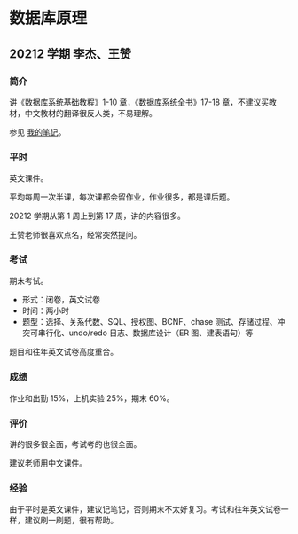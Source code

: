 # 数据库原理

## 20212 学期 李杰、王赞

### 简介

讲《数据库系统基础教程》1-10 章，《数据库系统全书》17-18 章，不建议买教材，中文教材的翻译很反人类，不易理解。

参见 [我的笔记](https://www.notion.so/superpung/6c01057bb5c4474d9849b9df8e759bc1)。

### 平时

英文课件。

平均每周一次半课，每次课都会留作业，作业很多，都是课后题。

20212 学期从第 1 周上到第 17 周，讲的内容很多。

王赞老师很喜欢点名，经常突然提问。

### 考试

期末考试。

- 形式：闭卷，英文试卷
- 时间：两小时
- 题型：选择、关系代数、SQL、授权图、BCNF、chase 测试、存储过程、冲突可串行化、undo/redo 日志、数据库设计（ER 图、建表语句）等

题目和往年英文试卷高度重合。

### 成绩

作业和出勤 15%，上机实验 25%，期末 60%。

### 评价

讲的很多很全面，考试考的也很全面。

建议老师用中文课件。

### 经验

由于平时是英文课件，建议记笔记，否则期末不太好复习。考试和往年英文试卷一样，建议刷一刷题，很有帮助。
